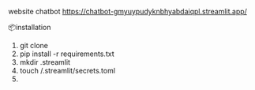 website chatbot https://chatbot-gmyuypudyknbhyabdaiqpl.streamlit.app/

📦installation

1. git clone
2. pip install -r requirements.txt
3. mkdir .streamlit
4. touch /.streamlit/secrets.toml
5. 
